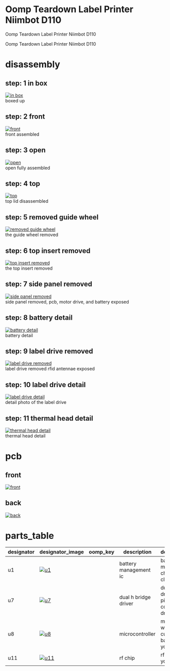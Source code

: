 # Oomp Teardown Label Printer Niimbot D110
Oomp Teardown Label Printer Niimbot D110

Oomp Teardown Label Printer Niimbot D110  
# disassembly

## step: 1 in box
[![in box](images/disassembly_1_300.jpg)](images/disassembly_1.jpg)  
boxed up

## step: 2 front
[![front](images/disassembly_2_300.jpg)](images/disassembly_2.jpg)  
front assembled

## step: 3 open
[![open](images/disassembly_3_300.jpg)](images/disassembly_3.jpg)  
open fully assembled

## step: 4 top
[![top](images/disassembly_4_300.jpg)](images/disassembly_4.jpg)  
top lid disassembled

## step: 5 removed guide wheel
[![removed guide wheel](images/disassembly_5_300.jpg)](images/disassembly_5.jpg)  
the guide wheel removed

## step: 6 top insert removed
[![top insert removed](images/disassembly_6_300.jpg)](images/disassembly_6.jpg)  
the top insert removed

## step: 7 side panel removed
[![side panel removed](images/disassembly_7_300.jpg)](images/disassembly_7.jpg)  
side panel removed, pcb, motor drive, and battery exposed

## step: 8 battery detail
[![battery detail](images/disassembly_8_300.jpg)](images/disassembly_8.jpg)  
battery detail

## step: 9 label drive removed
[![label drive removed](images/disassembly_9_300.jpg)](images/disassembly_9.jpg)  
label drive removed rfid antennae exposed

## step: 10 label drive detail
[![label drive detail](images/disassembly_10_300.jpg)](images/disassembly_10.jpg)  
detail photo of the label drive

## step: 11 thermal head detail
[![thermal head detail](images/disassembly_11_300.jpg)](images/disassembly_11.jpg)  
thermal head detail

# pcb

## front
[![front](images/pcb_1_front_300.jpg)](images/pcb_1_front.jpg)  


## back
[![back](images/pcb_1_back_300.jpg)](images/pcb_1_back.jpg)  

# parts_table
| designator | designator_image | oomp_key | description | description_lng | mpn | lcsc | link | 
| --- | --- | --- | --- | --- | --- | --- | --- | 
| u1 | [![u1](images/part_u1_140.jpg)](images/part_u1.jpg)  |  | battery management ic | battery management ic chiplink tech cl4056d | cl4056d | C2920852 | https://jlcpcb.com/partdetail/ChipLinkTech-CL4056D/C2920852 | 
| u7 | [![u7](images/part_u7_140.jpg)](images/part_u7.jpg)  |  | dual h bridge driver | dual h bridge driver sa8833c pinout compatible with drv8833 | sa8833c | C3681295 | https://www.lcsc.com/product-detail/Motor-Driver-ICs_Texas-Instruments-DRV8833PW_C3681295.html | 
| u8 | [![u8](images/part_u8_140.jpg)](images/part_u8.jpg)  |  | microcontroller | microcontroller with high current gpio bank yichip yc3121 | YC3121-L | C2916799 | https://jlcpcb.com/partdetail/YICHIP-YC3121L/C2916799 | 
| u11 | [![u11](images/part_u11_140.jpg)](images/part_u11.jpg)  |  | rf chip | rf chip yichip yc5018 | YC5018 | C2916804 | https://jlcpcb.com/partdetail/Yichip-YC5018/C2916804 | 
